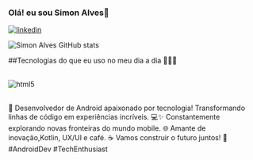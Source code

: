 ### Olá! eu sou Simon Alves👋
[![linkedin](https://img.shields.io/badge/LinkedIn-0077B5?style=for-the-badge&logo=linkedin&logoColor=white)](https://www.linkedin.com/in/simonalvesrodrigues/) 


![Simon Alves GitHub stats](https://github-readme-stats.vercel.app/api?username=simonalves&show_icons=true&theme=radical)

##Tecnologias do que eu uso no meu dia a dia 🧑‍🚀🚀

<div style="display: inline_block"><br/>
<img align="center" alt="html5" src=https://img.shields.io/badge/Kotlin-0095D5?&style=for-the-badge&logo=kotlin&logoColor=white />
</div><br/>

🚀 Desenvolvedor de Android apaixonado por tecnologia! Transformando linhas de código em experiências incríveis. 💻✨ Constantemente explorando novas fronteiras do mundo mobile. 🌐 Amante de inovação,Kotlin, UX/UI e café. ☕️ Vamos construir o futuro juntos! 🤖 #AndroidDev #TechEnthusiast

